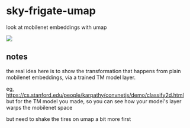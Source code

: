 # sky-frigate-umap

look at mobilenet embeddings with umap

![](https://cdn.glitch.com/06488acb-6894-42aa-aeb0-63a6f8cfb89d%2FScreen%20Shot%202019-07-29%20at%203.06.42%20PM.png?v=1564427234825)

## notes
the real idea here is to show the transformation that happens from plain mobilenet embeddings, via a trained TM model layer.

eg, https://cs.stanford.edu/people/karpathy/convnetjs/demo/classify2d.html but for the TM model you made, so you can see how your model's layer warps the mobilenet space

but need to shake the tires on umap a bit more first